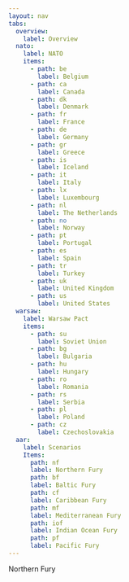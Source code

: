 ```yaml
---
layout: nav
tabs:
  overview:
    label: Overview
  nato:
    label: NATO
    items:
      - path: be
        label: Belgium
      - path: ca
        label: Canada
      - path: dk
        label: Denmark
      - path: fr
        label: France
      - path: de
        label: Germany
      - path: gr
        label: Greece
      - path: is
        label: Iceland
      - path: it
        label: Italy
      - path: lx
        label: Luxembourg
      - path: nl
        label: The Netherlands
      - path: no
        label: Norway
      - path: pt
        label: Portugal
      - path: es
        label: Spain
      - path: tr
        label: Turkey
      - path: uk
        label: United Kingdom
      - path: us
        label: United States
  warsaw:
    label: Warsaw Pact
    items:
      - path: su
        label: Soviet Union
      - path: bg
        label: Bulgaria
      - path: hu
        label: Hungary
      - path: ro
        label: Romania
      - path: rs
        label: Serbia
      - path: pl
        label: Poland
      - path: cz
        label: Czechoslovakia
  aar:
    label: Scenarios
    Items:
      path: nf
      label: Northern Fury
      path: bf
      label: Baltic Fury
      path: cf
      label: Caribbean Fury
      path: mf
      label: Mediterranean Fury
      path: iof
      label: Indian Ocean Fury
      path: pf
      label: Pacific Fury
---
```


Northern Fury
